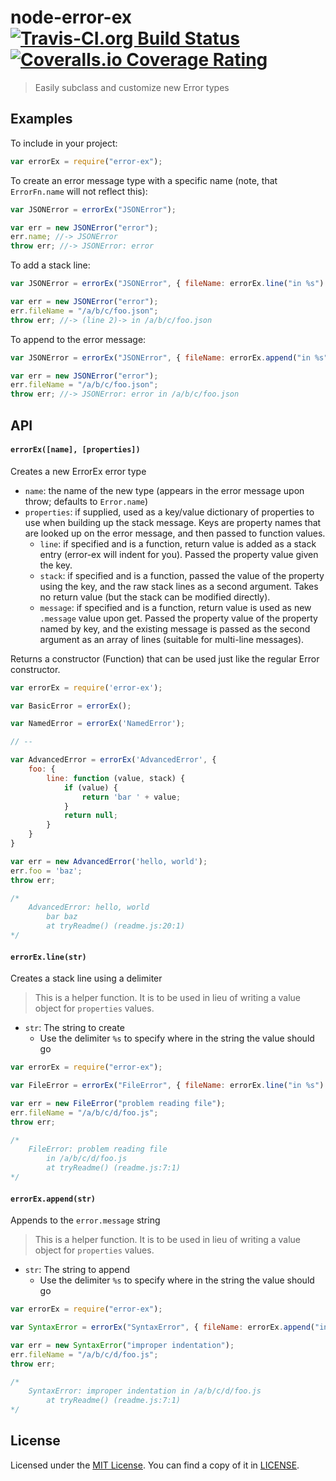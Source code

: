# node-error-ex [![Travis-CI.org Build Status](https://img.shields.io/travis/Qix-/node-error-ex.svg?style=flat-square)](https://travis-ci.org/Qix-/node-error-ex) [![Coveralls.io Coverage Rating](https://img.shields.io/coveralls/Qix-/node-error-ex.svg?style=flat-square)](https://coveralls.io/r/Qix-/node-error-ex)

> Easily subclass and customize new Error types

## Examples

To include in your project:

```javascript
var errorEx = require("error-ex");
```

To create an error message type with a specific name (note, that `ErrorFn.name`
will not reflect this):

```javascript
var JSONError = errorEx("JSONError");

var err = new JSONError("error");
err.name; //-> JSONError
throw err; //-> JSONError: error
```

To add a stack line:

```javascript
var JSONError = errorEx("JSONError", { fileName: errorEx.line("in %s") });

var err = new JSONError("error");
err.fileName = "/a/b/c/foo.json";
throw err; //-> (line 2)-> in /a/b/c/foo.json
```

To append to the error message:

```javascript
var JSONError = errorEx("JSONError", { fileName: errorEx.append("in %s") });

var err = new JSONError("error");
err.fileName = "/a/b/c/foo.json";
throw err; //-> JSONError: error in /a/b/c/foo.json
```

## API

#### `errorEx([name], [properties])`

Creates a new ErrorEx error type

- `name`: the name of the new type (appears in the error message upon throw;
  defaults to `Error.name`)
- `properties`: if supplied, used as a key/value dictionary of properties to use
  when building up the stack message. Keys are property names that are looked up
  on the error message, and then passed to function values.
  - `line`: if specified and is a function, return value is added as a stack
    entry (error-ex will indent for you). Passed the property value given the
    key.
  - `stack`: if specified and is a function, passed the value of the property
    using the key, and the raw stack lines as a second argument. Takes no return
    value (but the stack can be modified directly).
  - `message`: if specified and is a function, return value is used as new
    `.message` value upon get. Passed the property value of the property named
    by key, and the existing message is passed as the second argument as an
    array of lines (suitable for multi-line messages).

Returns a constructor (Function) that can be used just like the regular Error
constructor.

```javascript
var errorEx = require('error-ex');

var BasicError = errorEx();

var NamedError = errorEx('NamedError');

// --

var AdvancedError = errorEx('AdvancedError', {
	foo: {
		line: function (value, stack) {
			if (value) {
				return 'bar ' + value;
			}
			return null;
		}
	}
}

var err = new AdvancedError('hello, world');
err.foo = 'baz';
throw err;

/*
	AdvancedError: hello, world
	    bar baz
	    at tryReadme() (readme.js:20:1)
*/
```

#### `errorEx.line(str)`

Creates a stack line using a delimiter

> This is a helper function. It is to be used in lieu of writing a value object
> for `properties` values.

- `str`: The string to create
  - Use the delimiter `%s` to specify where in the string the value should go

```javascript
var errorEx = require("error-ex");

var FileError = errorEx("FileError", { fileName: errorEx.line("in %s") });

var err = new FileError("problem reading file");
err.fileName = "/a/b/c/d/foo.js";
throw err;

/*
	FileError: problem reading file
	    in /a/b/c/d/foo.js
	    at tryReadme() (readme.js:7:1)
*/
```

#### `errorEx.append(str)`

Appends to the `error.message` string

> This is a helper function. It is to be used in lieu of writing a value object
> for `properties` values.

- `str`: The string to append
  - Use the delimiter `%s` to specify where in the string the value should go

```javascript
var errorEx = require("error-ex");

var SyntaxError = errorEx("SyntaxError", { fileName: errorEx.append("in %s") });

var err = new SyntaxError("improper indentation");
err.fileName = "/a/b/c/d/foo.js";
throw err;

/*
	SyntaxError: improper indentation in /a/b/c/d/foo.js
	    at tryReadme() (readme.js:7:1)
*/
```

## License

Licensed under the [MIT License](http://opensource.org/licenses/MIT). You can
find a copy of it in [LICENSE](LICENSE).
